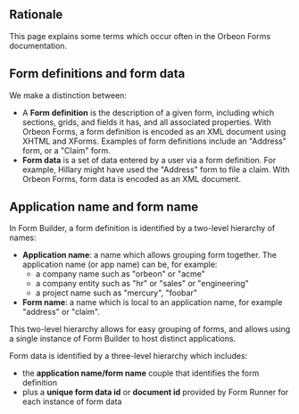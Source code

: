 ## Rationale

This page explains some terms which occur often in the Orbeon Forms documentation.

## Form definitions and form data

We make a distinction between:  

* A **Form definition** is the description of a given form, including which sections, grids, and fields it has, and all associated properties. With Orbeon Forms, a form definition is encoded as an XML document using XHTML and XForms. Examples of form definitions include an "Address" form, or a "Claim" form.
* **Form data** is a set of data entered by a user via a form definition. For example, Hillary might have used the "Address" form to file a claim. With Orbeon Forms, form data is encoded as an XML document.

## Application name and form name

In Form Builder, a form definition is identified by a two-level hierarchy of names:

- **Application name**: a name which allows grouping form together. The application name (or app name) can be, for example:
  - a company name such as "orbeon" or "acme"
  - a company entity such as "hr" or "sales" or "engineering"
  - a project name such as "mercury", "foobar"
- **Form name**: a name which is local to an application name, for example "address" or "claim".

This two-level hierarchy allows for easy grouping of forms, and allows using a single instance of Form Builder to host distinct applications.

Form data is identified by a three-level hierarchy which includes:  

- the **application name/form name** couple that identifies the form definition
- plus a **unique form data id** or **document id** provided by Form Runner for each instance of form data